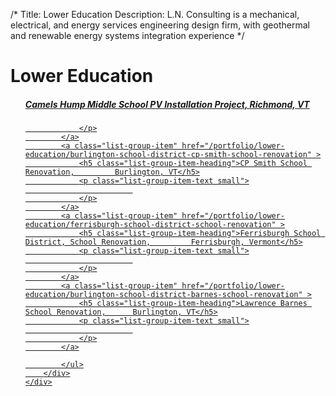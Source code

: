 /*
Title: Lower Education
Description: L.N. Consulting is a mechanical, electrical, and energy services engineering design firm, with geothermal and renewable energy systems integration experience
*/


# Lower Education

<div>
	<div class="row">
		<div class="col-md-6" >
			<ul class="list-group">
							<a class="list-group-item" href="/portfolio/lower-education/camels-hump-middle-school-pv-installation-project" >
				<h5 class="list-group-item-heading">Camels Hump Middle School PV Installation Project, 	    Richmond, VT</h5>
				<p class="list-group-item-text small">
						    
				</p>
			</a>
			<a class="list-group-item" href="/portfolio/lower-education/burlington-school-district-cp-smith-school-renovation" >
				<h5 class="list-group-item-heading">CP Smith School Renovation, 	    Burlington, VT</h5>
				<p class="list-group-item-text small">
						    
				</p>
			</a>
			<a class="list-group-item" href="/portfolio/lower-education/ferrisburgh-school-district-school-renovation" >
				<h5 class="list-group-item-heading">Ferrisburgh School District, School Renovation, 	    Ferrisburgh, Vermont</h5>
				<p class="list-group-item-text small">
						    
				</p>
			</a>
			<a class="list-group-item" href="/portfolio/lower-education/burlington-school-district-barnes-school-renovation" >
				<h5 class="list-group-item-heading">Lawrence Barnes School Renovation, 	    Burlington, VT</h5>
				<p class="list-group-item-text small">
						    
				</p>
			</a>

			</ul>
		</div>
	</div>
</div>
			